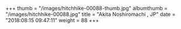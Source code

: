 +++
thumb = "/images/hitchhike-00088-thumb.jpg"
albumthumb = "/images/hitchhike-00088.jpg"
title = "Akita Noshiromachi , JP"
date = "2018:08:15 09:47:11"
weight = 88
+++

